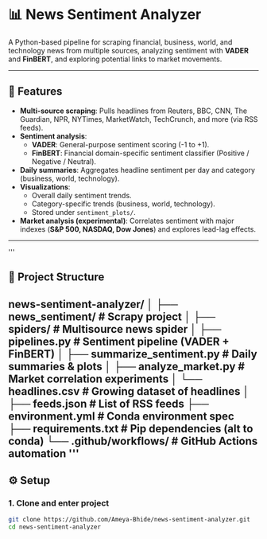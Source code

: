 # 📊 News Sentiment Analyzer

A Python-based pipeline for scraping financial, business, world, and technology news from multiple sources, analyzing sentiment with **VADER** and **FinBERT**, and exploring potential links to market movements.  

---

## 🚀 Features
- **Multi-source scraping**: Pulls headlines from Reuters, BBC, CNN, The Guardian, NPR, NYTimes, MarketWatch, TechCrunch, and more (via RSS feeds).  
- **Sentiment analysis**:  
  - **VADER**: General-purpose sentiment scoring (-1 to +1).  
  - **FinBERT**: Financial domain-specific sentiment classifier (Positive / Negative / Neutral).  
- **Daily summaries**: Aggregates headline sentiment per day and category (business, world, technology).  
- **Visualizations**:  
  - Overall daily sentiment trends.  
  - Category-specific trends (business, world, technology).  
  - Stored under `sentiment_plots/`.  
- **Market analysis (experimental)**: Correlates sentiment with major indexes (**S&P 500, NASDAQ, Dow Jones**) and explores lead-lag effects.  

---
'''
## 📂 Project Structure
news-sentiment-analyzer/
│
├── news_sentiment/ # Scrapy project
│ ├── spiders/ # Multisource news spider
│ ├── pipelines.py # Sentiment pipeline (VADER + FinBERT)
│ ├── summarize_sentiment.py # Daily summaries & plots
│ ├── analyze_market.py # Market correlation experiments
│ └── headlines.csv # Growing dataset of headlines
│
├── feeds.json # List of RSS feeds
├── environment.yml # Conda environment spec
├── requirements.txt # Pip dependencies (alt to conda)
└── .github/workflows/ # GitHub Actions automation
'''
---

## ⚙️ Setup

### 1. Clone and enter project
```bash
git clone https://github.com/Ameya-Bhide/news-sentiment-analyzer.git
cd news-sentiment-analyzer